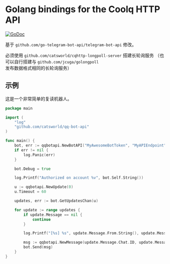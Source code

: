 # Golang bindings for the Coolq HTTP API

[![GoDoc](https://godoc.org/github.com/catsworld/qq-bot-api?status.svg)](https://godoc.org/github.com/catsworld/qq-bot-api)

基于 `github.com/go-telegram-bot-api/telegram-bot-api` 修改。

必须使用 `github.com/catsworld/cqhttp-longpoll-server` 搭建长轮询服务
（也可以自行搭建与 `github.com/jcuga/golongpoll` 发布数据格式相同的长轮询服务）

## 示例

这是一个非常简单的复读机器人。

```go
package main

import (
    "log"
    "github.com/catsworld/qq-bot-api"
)

func main() {
    bot, err := qqbotapi.NewBotAPI("MyAwesomeBotToken", "MyAPIEndpoint", "MyLongpollServerEndpoint")
    if err != nil {
        log.Panic(err)
    }

    bot.Debug = true

    log.Printf("Authorized on account %v", bot.Self.String())

    u := qqbotapi.NewUpdate(0)
    u.Timeout = 60

    updates, err := bot.GetUpdatesChan(u)

    for update := range updates {
        if update.Message == nil {
            continue
        }

        log.Printf("[%s] %s", update.Message.From.String(), update.Message.Text)

        msg := qqbotapi.NewMessage(update.Message.Chat.ID, update.Message.Chat.Type, update.Message.Text)
        bot.Send(msg)
    }
}
```
